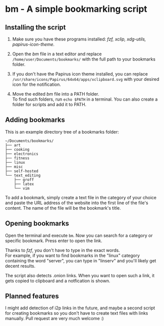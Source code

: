 # bm - A simple bookmarking script
## Installing the script

1. Make sure you have these programs installed: *fzf, xclip, xdg-utils, papirus-icon-theme.*

1. Open the *bm* file in a text editor and replace `/home/user/Documents/bookmarks/` with the full path to your bookmarks folder.

1. If you don't have the Papirus icon theme installed, you can replace `/usr/share/icons/Papirus/64x64/apps/xclipboard.svg` with your desired icon for the notification.

1. Move the edited *bm* file into a PATH folder.\
To find such folders, run `echo $PATH` in a terminal. You can also create a folder for scripts and add it to PATH.

## Adding bookmarks

This is an example directory tree of a bookmarks folder:
```
~/Documents/bookmarks/
├── art
├── cooking
├── electronics
├── fitness
├── linux
├── misc
├── self-hosted
└── text_editing
    ├── groff
    ├── latex
    └── vim

```


To add a bookmark, simply create a text file in the category of your choice and paste the URL address of the website into the first line of the file's content. The name of the file will be the bookmark's title.

## Opening bookmarks

Open the terminal and execute `bm`. Now you can search for a category or specific bookmark. Press enter to open the link.

Thanks to *fzf*, you don't have to type in the exact words.\
For example, if you want to find bookmarks in the "linux" category containing the word "server", you can type in "linserv" and you'll likely get decent results.


The script also detects .onion links. When you want to open such a link, it gets copied to clipboard and a notfication is shown. 

## Planned features

I might add detection of i2p links in the future, and maybe a second script for creating bookmarks so you don't have to create text files with links manually. Pull request are very much welcome :)


